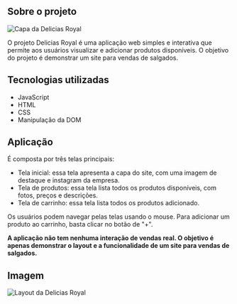 ## Sobre o projeto

![Capa da Delicias Royal](https://github.com/MatheusCostaVaz/delicias-royal/assets/105075092/52d9fa95-20e1-45df-977a-9115fe77efe0)


O projeto Delicias Royal é uma aplicação web simples e interativa que permite aos usuários visualizar e adicionar produtos disponíveis. O objetivo do projeto é demonstrar um site para vendas de salgados.

## Tecnologias utilizadas
* JavaScript
* HTML
* CSS
* Manipulação da DOM

## Aplicação 
É composta por três telas principais:

- Tela inicial: essa tela apresenta a capa do site, com uma imagem de destaque e instagram da empresa.
- Tela de produtos: essa tela lista todos os produtos disponíveis, com fotos, preços e descrições.
- Tela de carrinho: essa tela lista todos os produtos adicionado.

Os usuários podem navegar pelas telas usando o mouse. Para adicionar um produto ao carrinho, basta clicar no botão de "+".

**A aplicação não tem nenhuma interação de vendas real. O objetivo é apenas demonstrar o layout e a funcionalidade de um site para vendas de salgados.**

## Imagem

![Layout da Delicias Royal](https://github.com/MatheusCostaVaz/delicias-royal/assets/105075092/e1047863-f63f-4650-a664-0393bcee9d9b)
